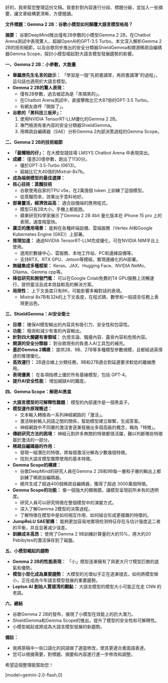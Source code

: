 好的，我來幫您整理這份文稿。我會針對內容進行分段、標題分級，並加入一些摘要，讓文章結構更清晰，方便閱讀。

**文件標題：Gemma 2 2B：谷歌小模型如何顛覆大語言模型格局？**

**摘要：** 谷歌DeepMind推出僅有2B參數的小模型Gemma 2 2B，在Chatbot Arena測試中表現驚人，超越OpenAI的GPT-3.5 Turbo。本文深入解析Gemma 2 2B的技術細節，以及谷歌同步推出的安全分類器ShieldGemma和開源稀疏自編碼器Gemma Scope，探討小模型崛起對大語言模型發展趨勢的影響。

**一、Gemma 2 2B：小參數，大能量**

*   **華羅庚先生名言的啟示：** 「學習是一個“先把書讀厚，再把書讀薄”的過程」，這句話也適用於大語言模型。
*   **Gemma 2 2B的驚人表現：**
    *   僅有2B參數，過去被認為是「來搞笑的」。
    *   在Chatbot Arena測試中，直接擊敗比它大87倍的GPT-3.5 Turbo。
    *   有網友直呼「開掛了」。
*   **谷歌的「黑科技三板斧」：**
    1.  使用NVIDIA TensorRT-LLM優化的Gemma 2 2B。
    2.  專門檢測有害內容的安全分類器ShieldGemma。
    3.  用稀疏自編碼器（SAE）分析Gemma 2內部決策過程的Gemma Scope。

**二、Gemma 2 2B的技術細節**

*   **「最耀眼的仔」：** 在大模型競技場 LMSYS Chatbot Arena 中表現突出。
*   **成績：** 僅憑20億參數，跑出了1130分。
    *   優於GPT-3.5-Turbo (0613)。
    *   超越比它大40倍的Mixtral-8x7b。
*   **成為端側模型的最佳選擇：**
*   **核心技術：蒸餾技術**
    *   谷歌使用自家的TPU v5e，在2萬億個 token 上訓練了這個模型。
    *   從蒸餾而來，效果出乎意料地好。
*   **部署靈活，經濟效益高：** 適合設備端的應用程式。
    *   模型只有2B大小，手機上都能跑。
    *   蘋果研究科學家展示了Gemma 2 2B 4bit 量化版本在 iPhone 15 pro 上的表現，速度相當快。
*   **廣泛的應用場景：** 能夠在各種終端設備、雲端服務（Vertex AI和Google Kubernetes Engine (GKE)）上部署。
*   **推理加速：** 通過NVIDIA TensorRT-LLM完成優化，可在NVIDIA NIM平台上使用。
    *   適用於數據中心、雲服務、本地工作站、PC和邊緣設備等。
    *   支持RTX、RTX GPU、Jetson等模組，實現邊緣化的AI部署。
*   **無縫集成多種框架：** Keras、JAX、Hugging Face、NVIDIA NeMo、Ollama、Gemma cpp等。
*   **降低研究和開發門檻：** 可以在Google Colab免費的T4 GPU服務上流暢運行，提供靈活且成本效益較高的解決方案。
*   **局限性：** 上下文長度只有8K，可能影響多輪對話的表現。
    *   Mixtral 8x7B有32k的上下文長度，在程式碼、數學和一般語言任務上表現更出色。

**三、ShieldGemma：AI安全衛士**

*   **目標：** 確保AI模型輸出的內容具有吸引力、安全性和包容性。
*   **功能：** 檢測和減少有害的內容輸出。
*   **針對四大關鍵有害領域：** 仇恨言論、騷擾內容、露骨內容和危險內容。
*   **開源的安全分類器：** 對谷歌現有的負責人AI工具包的補充。
*   **基於Gemma 2構建：** 提供2B、9B、27B等多種模型參數規模，且都經過英偉達的推理優化。
*   **高效運行：** 2B適合線上分類任務，9B和27B適合對延遲要求較低的離線應用。
*   **表現優異：** 在各項指標上優於所有基線模型，包括 GPT-4。
*   **提升AI安全性能：** 增加越獄AI的難度。

**四、Gemma Scope：解密AI黑盒**

*   **大語言模型的可解釋性難題：** 模型的內部運作是一個黑盒子。
*   **模型運作原理簡述：**
    *   文本輸入轉換為一系列神經網路的「激活」。
    *   激活映射輸入詞語之間的關係，幫助模型建立聯繫，生成答案。
    *   神經網路中不同層的激活會逐漸發展出多個高級的概念，稱為「特徵」。
*   **傳統研究方法的困境：** 神經元對許多無關的特徵都很活躍，難以判斷哪些特徵屬於激活的一部分。
*   **稀疏自編碼器的作用：**
    *   發現一組潛在的特徵，將每個激活分解為少數幾個特徵。
    *   找到大語言模型實際使用的基本特徵。
*   **Gemma Scope的構建：**
    *   谷歌DeepMind的研究人員在Gemma 2 2B和9B每一層和子層的輸出上都訓練了稀疏自編碼器。
    *   總共生成了超過400個稀疏自編碼器，獲得了超過 3000萬個特徵。
*   **Gemma Scope的功能：** 像一個強大的顯微鏡，讓模型呈現前所未有的透明度。
    *   研究人員可以研究特徵在整個模型中的演變方式。
    *   深入了解Gemma 2模型的決策過程。
    *   了解特徵在模型中是如何相互作用、如何組合形成更複雜的特徵的。
*   **JumpReLU SAE架構：** 能夠更加容易地實現检测特征存在与估计强度这二者的平衡，并且显著减少误差。
*   **訓練成本高昂：** 使用了Gemma 2 9B訓練計算量的大約15%，將大約20 Pebibytes的激活保存到了磁盤。

**五、小模型崛起的趨勢**

*   **Gemma 2 2B的性能表現：** 「小」模型逐漸擁有了與更大尺寸模型匹敵的底氣和優勢。
*   **模型小型化成為重要趨勢：** 大模型的光環似乎正在逐漸褪去，如何將模型做小，正在成為今年語言模型發展的重要趨勢。
*   **Lepton AI 創始人賈揚清的觀點：** 大語言模型的模型大小可能正在走 CNN 的老路。

**六、總結**

*   谷歌Gemma 2 2B的發布，展現了小模型在效能上的巨大潛力。
*   ShieldGemma和Gemma Scope的推出，提升了模型的安全性和可解釋性。
*   小模型崛起或將成為大語言模型發展的新趨勢。

**備註：**

*   我將原稿中一些口語化的詞語做了適當修改，使其更適合書面語表達。
*   您可以根據需要，對標題、摘要和內容進行進一步修改和調整。

希望這個整理能幫助您！

[model=gemini-2.0-flash,0]
